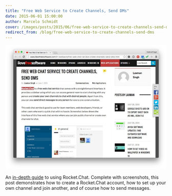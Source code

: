 ```yaml
---
title: "Free Web Service to Create Channels, Send DMs"
date: 2015-06-01 15:00:00
author: Marcelo Schmidt
cover: /images/posts/2015/06/free-web-service-to-create-channels-send-dms/ilovefreesoftware.jpg
redirect_from: /blog/free-web-service-to-create-channels-send-dms
---
```


![](/images/posts/2015/06/free-web-service-to-create-channels-send-dms/I-Love-Free-Software---Jun-1-2015.jpg?)

An [in-depth guide](http://www.ilovefreesoftware.com/01/webware/free-web-chat-service-create-channels-send-dms.html) to using Rocket.Chat. Complete with screenshots, this post demonstrates how to create a Rocket.Chat account, how to set up your own channel and join another, and of course how to send messages.
